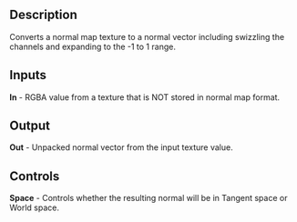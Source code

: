 ## Description
Converts a normal map texture to a normal vector including swizzling the channels and expanding to the -1 to 1 range.

## Inputs
**In** - RGBA value from a texture that is NOT stored in normal map format.

## Output
**Out** - Unpacked normal vector from the input texture value.

## Controls
**Space** - Controls whether the resulting normal will be in Tangent space or World space.